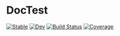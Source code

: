 # DocTest

[![Stable](https://img.shields.io/badge/docs-stable-blue.svg)](https://AlexisRenchon.github.io/DocTest.jl/stable/)
[![Dev](https://img.shields.io/badge/docs-dev-blue.svg)](https://AlexisRenchon.github.io/DocTest.jl/dev/)
[![Build Status](https://github.com/AlexisRenchon/DocTest.jl/actions/workflows/CI.yml/badge.svg?branch=main)](https://github.com/AlexisRenchon/DocTest.jl/actions/workflows/CI.yml?query=branch%3Amain)
[![Coverage](https://codecov.io/gh/AlexisRenchon/DocTest.jl/branch/main/graph/badge.svg)](https://codecov.io/gh/AlexisRenchon/DocTest.jl)
